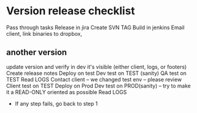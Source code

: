 # Version release checklist

Pass through tasks
Release in jira
Create SVN TAG
Build in jenkins
Email client, link binaries to dropbox,

## another version

update version and verify in dev it's visible (either client, logs, or footers)
Create release notes
Deploy on test
Dev test on TEST (sanity)
QA test on TEST
Read LOGS
Contact client – we changed test env – please review
Client test on TEST
Deploy on Prod
Dev test on PROD(sanity) – try to make it a READ-ONLY oriented as possible
Read LOGS

- If any step fails, go back to step 1
